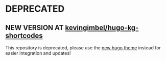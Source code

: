 # DEPRECATED
## NEW VERSION AT [kevingimbel/hugo-kg-shortcodes](https://github.com/kevingimbel/hugo-kg-shortcodes)

This repository is deprecated, please use the [new hugo theme](https://github.com/kevingimbel/hugo-kg-shortcodes) instead for easier integration and updates!
